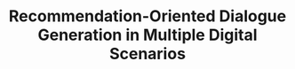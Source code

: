 ---
layout: page
title: Recommendation-Oriented Dialogue Generation in Multiple Digital Scenarios
description: NSFC 61902219 <br> 2019-2022, Sole PI
img:
importance: 6
category: 
---